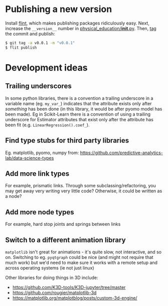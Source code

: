 # Publishing a new version
Install [flint](https://flit.readthedocs.io/en/latest/), which makes publishing packages ridiculously easy. Next, increase the `__version__` number in [physical_education/__init__.py](physical_education/__init__.py). Then, [tag](https://git-scm.com/book/en/v2/Git-Basics-Tagging) the commit and publish:

```bash
$ git tag -a v0.0.1 -m "v0.0.1"
$ flit publish
```

# Development ideas
## Trailing underscores
In some python libraries, there is a convention a trailing underscore in a variable name (eg. `my_var_`) indicates that the attribute exists only after _something_ has been done (in this library, it would be after pyomo model has been made). Eg in Scikit-Learn there is a convention of using a trailing underscore for Estimator attributes that exist only after the attribute has been fit (e.g. `LinearRegression().coef_`).

## Find type stubs for third party libraries
Eg. matplotlib, pyomo, numpy from:
   https://github.com/predictive-analytics-lab/data-science-types

## Add more link types
For example, prismatic links. Through some subclassing/refactoring, you may get away very writing very little code? Otherwise, it could be written as a node?

## Add more node types
For example, hard stop joints and springs between links

## Switch to a different animation library
`matplotlib` isn't great for animations - it's quite slow, not interactive, and so on. Switching to eg. `pyqtgraph` could be nice (and might not require that much work) but we'd need to make sure it works with a remote setup and across operating systems (ie not just linux)

Other libraries for doing things in 3D include:
   * https://github.com/K3D-tools/K3D-jupyter/tree/master
   * https://github.com/rougier/matplotlib-3d
   * https://matplotlib.org/matplotblog/posts/custom-3d-engine/
